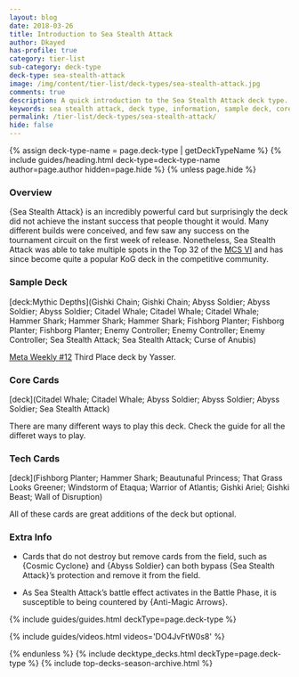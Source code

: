 ```yaml
---
layout: blog
date: 2018-03-26
title: Introduction to Sea Stealth Attack
author: Dkayed
has-profile: true
category: tier-list
sub-category: deck-type
deck-type: sea-stealth-attack
image: /img/content/tier-list/deck-types/sea-stealth-attack.jpg
comments: true
description: A quick introduction to the Sea Stealth Attack deck type. View sample deck, core cards, tech cards, quick tips, guides, videos and other information.
keywords: sea stealth attack, deck type, information, sample deck, core cards, tech cards, quick tips, guides, videos
permalink: /tier-list/deck-types/sea-stealth-attack/
hide: false
---
```


{% assign deck-type-name = page.deck-type | getDeckTypeName %}
{% include guides/heading.html deck-type=deck-type-name author=page.author hidden=page.hide %}
{% unless page.hide %}

### Overview
{Sea Stealth Attack} is an incredibly powerful card but surprisingly the deck did not achieve the instant success that people thought it would. Many different builds were conceived, and few saw any success on the tournament circuit on the first week of release. Nonetheless, Sea Stealth Attack was able to take multiple spots in the Top 32 of the [MCS VI](/tournaments/meta-championship-series/6/report/) and has since become quite a popular KoG deck in the competitive community.

### Sample Deck

[deck:Mythic Depths](Gishki Chain; Gishki Chain; Abyss Soldier; Abyss Soldier; Abyss Soldier; Citadel Whale; Citadel Whale; Citadel Whale; Hammer Shark; Hammer Shark; Hammer Shark; Fishborg Planter; Fishborg Planter; Fishborg Planter; Enemy Controller; Enemy Controller; Enemy Controller; Sea Stealth Attack; Sea Stealth Attack; Curse of Anubis)

[Meta Weekly #12](/tournaments/meta-weekly/12/report/) Third Place deck by Yasser.

### Core Cards

[deck](Citadel Whale; Citadel Whale; Abyss Soldier; Abyss Soldier; Abyss Soldier; Sea Stealth Attack)

There are many different ways to play this deck. Check the guide for all the differet ways to play.   

### Tech Cards

[deck](Fishborg Planter; Hammer Shark; Beautunaful Princess; That Grass Looks Greener; Windstorm of Etaqua; Warrior of Atlantis; Gishki Ariel; Gishki Beast; Wall of Disruption)

All of these cards are great additions of the deck but optional.

### Extra Info

- Cards that do not destroy but remove cards from the field, such as {Cosmic Cyclone} and {Abyss Soldier} can both bypass {Sea Stealth Attack}’s protection and remove it from the field.

- As Sea Stealth Attack’s battle effect activates in the Battle Phase, it is susceptible to being countered by {Anti-Magic Arrows}.

{% include guides/guides.html deckType=page.deck-type %}

{% include guides/videos.html videos='DO4JvFtW0s8' %}

{% endunless %}
{% include decktype_decks.html deckType=page.deck-type %}
{% include top-decks-season-archive.html %}